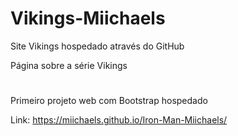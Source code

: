 # Vikings-Miichaels

Site Vikings hospedado através do GitHub

Página sobre a série Vikings


#
Primeiro projeto web com Bootstrap hospedado

Link: https://miichaels.github.io/Iron-Man-Miichaels/

